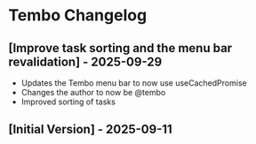 # Tembo Changelog

## [Improve task sorting and the menu bar revalidation] - 2025-09-29

- Updates the Tembo menu bar to now use useCachedPromise
- Changes the author to now be @tembo
- Improved sorting of tasks

## [Initial Version] - 2025-09-11
